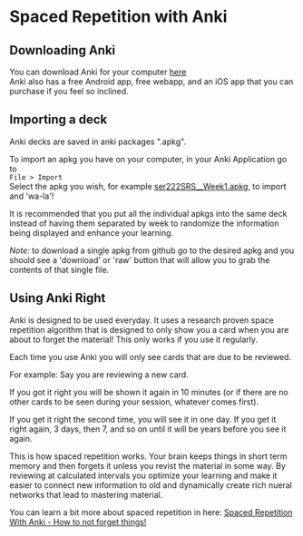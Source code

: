 # Spaced Repetition with Anki

## Downloading Anki

You can download Anki for your computer [here](https://apps.ankiweb.net)\
Anki also has a free Android app, free webapp, and an iOS app that you can purchase if you feel so inclined.


## Importing a deck

Anki decks are saved in anki packages ".apkg".

To import an apkg you have on your computer, in your Anki Application go to\
```File > Import```\
Select the apkg you wish, for example [ser222SRS__Week1.apkg](ser222SRS__Week1.apkg), to import and 'wa-la'!

It is recommended that you put all the individual apkgs into the same deck instead of having them separated by week to randomize the information being displayed and enhance your learning.

_Note:_ to download a single apkg from github go to the desired apkg and you should see a 'download' or 'raw' button that will allow you to grab the contents of that single file.


## Using Anki Right

Anki is designed to be used everyday. It uses a research proven space repetition algorithm that is designed to only show you a card when you are about to forget the material! This only works if you use it regularly.

Each time you use Anki you will only see cards that are due to be reviewed. 

For example: Say you are reviewing a new card.

If you got it right you will be shown it again in 10 minutes (or if there are no other cards to be seen during your session, whatever comes first).

If you get it right the second time, you will see it in one day. If you get it right again, 3 days, then 7, and so on until it will be years before you see it again.

This is how spaced repetition works. Your brain keeps things in short term memory and then forgets it unless you revist the material in some way. By reviewing at calculated intervals you optimize your learning and make it easier to connect new information to old and dynamically create rich nueral networks that lead to mastering material.

You can learn a bit more about spaced repetition in here: [Spaced Repetition With Anki - How to not forget things!](https://youtu.be/9mIyUH2GBCA)
